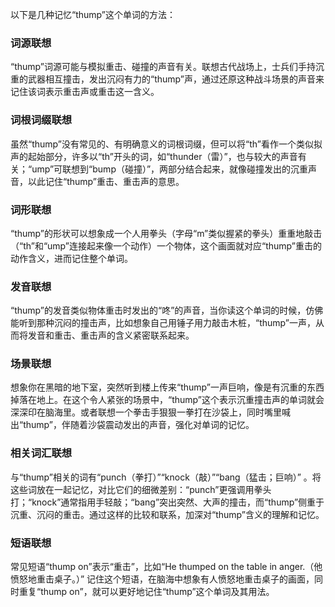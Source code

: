 以下是几种记忆“thump”这个单词的方法：

### 词源联想
“thump”词源可能与模拟重击、碰撞的声音有关。联想古代战场上，士兵们手持沉重的武器相互撞击，发出沉闷有力的“thump”声，通过还原这种战斗场景的声音来记住该词表示重击声或重击这一含义。 

### 词根词缀联想
虽然“thump”没有常见的、有明确意义的词根词缀，但可以将“th”看作一个类似拟声的起始部分，许多以“th”开头的词，如“thunder（雷）”，也与较大的声音有关；“ump”可联想到“bump（碰撞）”，两部分结合起来，就像碰撞发出的沉重声音，以此记住“thump”重击、重击声的意思。

### 词形联想
“thump”的形状可以想象成一个人用拳头（字母“m”类似握紧的拳头）重重地敲击（“th”和“ump”连接起来像一个动作）一个物体，这个画面就对应“thump”重击的动作含义，进而记住整个单词。

### 发音联想
“thump”的发音类似物体重击时发出的“咚”的声音，当你读这个单词的时候，仿佛能听到那种沉闷的撞击声，比如想象自己用锤子用力敲击木桩，“thump”一声，从而将发音和重击、重击声的含义紧密联系起来。

### 场景联想
想象你在黑暗的地下室，突然听到楼上传来“thump”一声巨响，像是有沉重的东西掉落在地上。在这个令人紧张的场景中，“thump”这个表示沉重撞击声的单词就会深深印在脑海里。或者联想一个拳击手狠狠一拳打在沙袋上，同时嘴里喊出“thump”，伴随着沙袋震动发出的声音，强化对单词的记忆。

### 相关词汇联想
与“thump”相关的词有“punch（拳打）”“knock（敲）”“bang（猛击；巨响）” 。将这些词放在一起记忆，对比它们的细微差别：“punch”更强调用拳头打；“knock”通常指用手轻敲；“bang”突出突然、大声的撞击，而“thump”侧重于沉重、沉闷的重击。通过这样的比较和联系，加深对“thump”含义的理解和记忆。

### 短语联想
常见短语“thump on”表示“重击”，比如“He thumped on the table in anger.（他愤怒地重击桌子。）” 记住这个短语，在脑海中想象有人愤怒地重击桌子的画面，同时重复“thump on”，就可以更好地记住“thump”这个单词及其用法。 